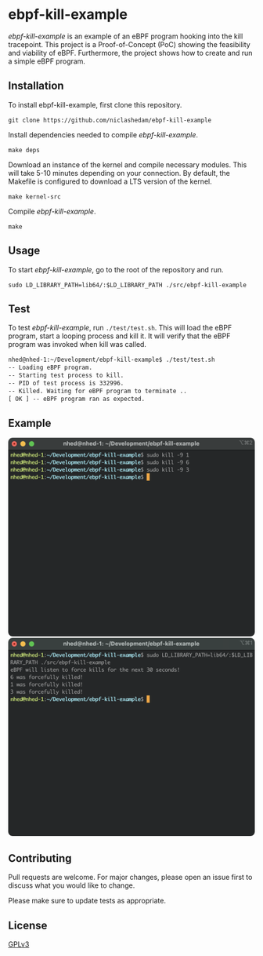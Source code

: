 # ebpf-kill-example

*ebpf-kill-example* is an example of an eBPF program hooking into the kill tracepoint.
This project is a Proof-of-Concept (PoC) showing the feasibility and viability of eBPF.
Furthermore, the project shows how to create and run a simple eBPF program.

## Installation

To install ebpf-kill-example, first clone this repository.

```
git clone https://github.com/niclashedam/ebpf-kill-example
```

Install dependencies needed to compile *ebpf-kill-example*.

```
make deps
```

Download an instance of the kernel and compile necessary modules. This will take 5-10 minutes depending on your connection.
By default, the Makefile is configured to download a LTS version of the kernel.

```
make kernel-src
```

Compile *ebpf-kill-example*.

```
make
```

## Usage

To start *ebpf-kill-example*, go to the root of the repository and run.

```
sudo LD_LIBRARY_PATH=lib64/:$LD_LIBRARY_PATH ./src/ebpf-kill-example
```

## Test

To test *ebpf-kill-example*, run `./test/test.sh`.
This will load the eBPF program, start a looping process and kill it. It will
verify that the eBPF program was invoked when kill was called.

```
nhed@nhed-1:~/Development/ebpf-kill-example$ ./test/test.sh
-- Loading eBPF program.
-- Starting test process to kill.
-- PID of test process is 332996.
-- Killed. Waiting for eBPF program to terminate ..
[ OK ] -- eBPF program ran as expected.
```

## Example
![Malicious user](/img/example-user.png?raw=true "Malicious user")
![eBPF Program](/img/example-ebpf.png?raw=true "eBPF Program")

## Contributing
Pull requests are welcome. For major changes, please open an issue first to discuss what you would like to change.

Please make sure to update tests as appropriate.

## License
[GPLv3](https://choosealicense.com/licenses/gpl-3.0/)
